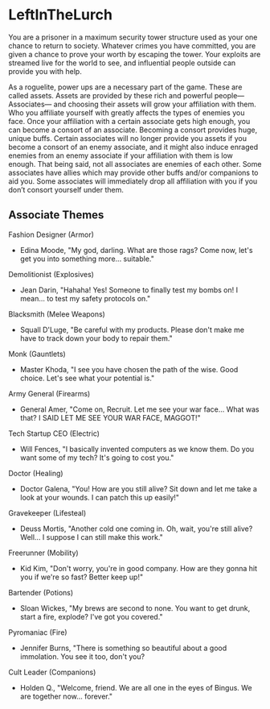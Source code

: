 # LeftInTheLurch
You are a prisoner in a maximum security tower structure used as your one chance to return to society. Whatever crimes you have committed, you are given a chance to prove your worth by escaping the tower. Your exploits are streamed live for the world to see, and influential people outside can provide you with help.

As a roguelite, power ups are a necessary part of the game. These are called assets. Assets are provided by these rich and powerful people— Associates— and choosing their assets will grow your affiliation with them. Who you affiliate yourself with greatly affects the types of enemies you face. Once your affiliation with a certain associate gets high enough, you can become a consort of an associate. Becoming a consort provides huge, unique buffs. Certain associates will no longer provide you assets if you become a consort of an enemy associate, and it might also induce enraged enemies from an enemy associate if your affiliation with them is low enough. That being said, not all associates are enemies of each other. Some associates have allies which may provide other buffs and/or companions to aid you. Some associates will immediately drop all affiliation with you if you don’t consort yourself under them. 


## Associate Themes
Fashion Designer (Armor)
- Edina Moode, "My god, darling. What are those rags? Come now, let's get you into something more... suitable."

Demolitionist (Explosives)
- Jean Darin, "Hahaha! Yes! Someone to finally test my bombs on! I mean... to test my safety protocols on."

Blacksmith (Melee Weapons)
- Squall D'Luge, "Be careful with my products. Please don't make me have to track down your body to repair them."

Monk (Gauntlets)
- Master Khoda, "I see you have chosen the path of the wise. Good choice. Let's see what your potential is."

Army General (Firearms)
- General Amer, "Come on, Recruit. Let me see your war face... What was that? I SAID LET ME SEE YOUR WAR FACE, MAGGOT!"

Tech Startup CEO (Electric)
- Will Fences, "I basically invented computers as we know them. Do you want some of my tech? It's going to cost you."

Doctor (Healing)
- Doctor Galena, "You! How are you still alive? Sit down and let me take a look at your wounds. I can patch this up easily!"

Gravekeeper (Lifesteal)
- Deuss Mortis, "Another cold one coming in. Oh, wait, you're still alive? Well... I suppose I can still make this work."

Freerunner (Mobility)
- Kid Kim, "Don't worry, you're in good company. How are they gonna hit you if we're so fast? Better keep up!"

Bartender (Potions)
- Sloan Wickes, "My brews are second to none. You want to get drunk, start a fire, explode? I've got you covered."

Pyromaniac (Fire)
- Jennifer Burns, "There is something so beautiful about a good immolation. You see it too, don't you?

Cult Leader (Companions)
- Holden Q., "Welcome, friend. We are all one in the eyes of Bingus. We are together now... forever."
